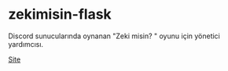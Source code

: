 # zekimisin-flask
Discord sunucularında oynanan "Zeki misin? " oyunu için yönetici yardımcısı.

[Site](https://zekimisin.herokuapp.com)
